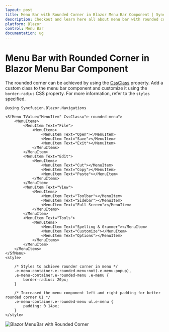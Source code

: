```yaml
---
layout: post
title: Menu Bar with Rounded Corner in Blazor Menu Bar Component | Syncfusion
description: Checkout and learn here all about menu bar with rounded corner in Syncfusion Blazor Menu Bar component and more.
platform: Blazor
control: Menu Bar 
documentation: ug
---
```


# Menu Bar with Rounded Corner in Blazor Menu Bar Component

The rounded corner can be achieved by using the [CssClass](https://help.syncfusion.com/cr/blazor#Syncfusion_Blazor_Navigations_SfMenu_CssClass/Syncfusion.Blazor.html) property. Add a custom class to the menu bar component and customize it using the `border-radius` CSS property. For more information, refer to the `styles` specified.

```cshtml
@using Syncfusion.Blazor.Navigations

<SfMenu TValue="MenuItem" CssClass="e-rounded-menu">
    <MenuItems>
        <MenuItem Text="File">
            <MenuItems>
                <MenuItem Text="Open"></MenuItem>
                <MenuItem Text="Save"></MenuItem>
                <MenuItem Text="Exit"></MenuItem>
            </MenuItems>
        </MenuItem>
        <MenuItem Text="Edit">
            <MenuItems>
                <MenuItem Text="Cut"></MenuItem>
                <MenuItem Text="Copy"></MenuItem>
                <MenuItem Text="Paste"></MenuItem>
            </MenuItems>
        </MenuItem>
        <MenuItem Text="View">
            <MenuItems>
                <MenuItem Text="Toolbar"></MenuItem>
                <MenuItem Text="Sidebar"></MenuItem>
                <MenuItem Text="Full Screen"></MenuItem>
            </MenuItems>
        </MenuItem>
        <MenuItem Text="Tools">
            <MenuItems>
                <MenuItem Text="Spelling & Grammer"></MenuItem>
                <MenuItem Text="Customize"></MenuItem>
                <MenuItem Text="Options"></MenuItem>
            </MenuItems>
        </MenuItem>
    </MenuItems>
</SfMenu>
<style>

    /* Styles to achieve rounder corner in menu */
    .e-menu-container.e-rounded-menu:not(.e-menu-popup),
    .e-menu-container.e-rounded-menu .e-menu {
        border-radius: 20px;
    }

    /* Increased the menu component left and right padding for better rounded corner UI */
    .e-menu-container.e-rounded-menu ul.e-menu {
        padding: 0 14px;
    }
</style>

```

![Blazor MenuBar with Rounded Corner](./../images/blazor-menubar-with-rounded-corner.png)